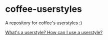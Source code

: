 # coffee-userstyles

A repository for coffee's userstyles :)

[What's a userstyle? How can I use a userstyle?](https://github.com/openstyles/stylus)


